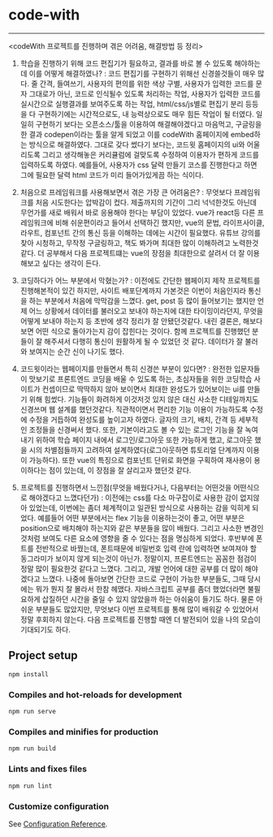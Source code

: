# code-with
----------------------------------------------------------------------
<codeWith 프로젝트를 진행하며 겪은 어려움, 해결방법 등 정리>

1. 학습을 진행하기 위해 코드 편집기가 필요하고, 결과를 바로 볼 수 있도록 해야하는데 이를 어떻게 해결하였나?
:  코드 편집기를 구현하기 위해선 신경쓸것들이 매우 많다. 줄 간격, 들여쓰기, 사용자의 편의를 위한 색상 구별, 사용자가 입력한 코드를 문자 그대로가 아닌, 코드로 인식될수 있도록 처리하는 작업, 사용자가 입력한 코드를 실시간으로 실행결과를 보여주도록 하는 작업, html/css/js별로 편집기 분리 등등을 다 구현하기에는 시간적으로도, 내 능력상으로도 매우 힘든 작업이 될 터였다. 일일히 구현하기 보다는 오픈소스/툴을 이용하여 해결해야겠다고 마음먹고, 구글링을 한 결과 codepen이라는 툴을 알게 되었고 이를 codeWith 홈페이지에 embed하는 방식으로 해결하였다. 그대로 갖다 썼다기 보다는, 코드윗 홈페이지의 ui와 어울리도록 그리고 생각해놓은 커리큘럼에 걸맞도록 수정하여 이용자가 편하게 코드를 입력하도록 하였다. 예를들어, 사용자가 css 달력 만들기 코스를 진행한다고 하면 그에 필요한 달력 html 코드가 미리 들어가있게끔 하는 식이다.  

2. 처음으로 프레임워크를 사용해보면서 겪은 가장 큰 어려움은?
: 무엇보다 프레임워크를 처음 시도한다는 압박감이 컸다. 제출까지의 기간이 그리 넉넉한것도 아닌데 무언가를 새로 배워서 바로 응용해야 한다는 부담이 있었다. vue가 react등 다른 프레임워크에 비해 쉬운편이라고 들어서 선택하긴 했지만, vue의 문법, 라이프사이클, 라우트, 컴포넌트 간의 통신 등을 이해하는 데에는 시간이 필요했다. 유튜브 강의를 찾아 시청하고, 무작정 구글링하고, 책도 봐가며 최대한 많이 이해하려고 노력한것 같다. 더 공부해서 다음 프로젝트떄는 vue의 장점을 최대한으로 살려서 더 잘 이용해보고 싶다는 생각이 든다.   

3.  코딩하다가 어느 부분에서 막혔는가?
: 이전에도 간단한 웹페이지 제작 프로젝트를 진행해본적이 있긴 하지만, 사이트 배포단계까지 가본것은 이번이 처음인지라 통신을 하는 부분에서 처음에 막막감을 느꼈다. get, post 등 많이 들어보기는 했지만 언제 어느 상황에서 데이터를 불러오고 보내야 하는지에 대한 타이밍이라던지, 무엇을 어떻게 보내야 하는지 등 초반에 생각 정리가 잘 안됐던것같다. 내린 결론은, 해보다보면 어떤 식으로 돌아가는지 감이 잡힌다는 것이다. 함께 프로젝트를 진행했던 분들이 잘 해주셔서 다행히 통신이 원활하게 될 수 있었던 것 같다. 데이터가 잘 불러와 보여지는 순간 신이 나기도 했다. 

4. 코드윗이라는 웹페이지를 만들면서 특히 신경쓴 부분이 있다면?
: 완전한 입문자들이 맛보기로 프론트엔드 코딩을 배울 수 있도록 하는, 초심자들을 위한 코딩학습 사이트가 컨셉이므로 딱딱하지 않아 보이면서 최대한 완성도가 있어보이는 ui를 만들기 위해 힘썼다. 기능들이 화려하게 이것저것 있지 않은 대신 사소한 디테일까지도 신경쓰며 웹 설계를 했던것같다. 직관적이면서 편리한 기능 이용이 가능하도록 수정에 수정을 거듭하여 완성도를 높이고자 하였다. 글자의 크기, 배치, 간격 등 세부적인 조정들을 신경써서 했다. 또한, 기본이라고도 볼 수 있는 로그인 기능을 잘 녹여내기 위하여 학습 페이지 내에서 로그인/로그아웃 또한 가능하게 했고, 로그아웃 했을 시의 차별점들까지 고려하여 설계하였다(로그아웃하면 튜토리얼 단계까지 이용이 가능하다). 또한 vue의 특징으로 컴포넌트 단위로 화면을 구획하여 재사용이 용이하다는 점이 있는데, 이 장점을 잘 살리고자 했던것 같다. 

5. 프로젝트를 진행하면서 느낀점(무엇을 배웠다거나, 다음부터는 어떤것을 어떤식으로 해야겠다고 느꼈다던가)
: 이전에는 css를 다소 마구잡이로 사용한 감이 없지않아 있었는데, 이번에는 좀더 체계적이고 일관된 방식으로 사용하는 감을 익히게 되었다. 예를들어 어떤 부분에서는 flex 기능을 이용하는것이 좋고, 어떤 부분은 position으로 배치해야 하는지와 같은 부분들을 많이 배웠다. 그리고 사소한 변경인것처럼 보여도 다른 요소에 영향을 줄 수 있다는 점을 명심하게 되었다. 후반부에 폰트를 전반적으로 바꿨는데, 폰트때문에 비밀번호 입력 란에 입력하면 보여져야 할 동그라미가 보이지 않게 되는것이 아닌가. 정말이지, 프론트엔드는 꼼꼼한 점검이 정말 많이 필요한것 같다고 느꼈다. 그리고, 개발 언어에 대한 공부를 더 많이 해야겠다고 느꼈다. 나중에 돌아보면 간단한 코드로 구현이 가능한 부분들도, 그때 당시에는 뭐가 뭔지 잘 몰라서 한참 헤맸다. 자바스크립트 공부를 좀더 했었더라면 불필요하게 삽질하던 시간을 줄일 수 있지 않았을까 하는 아쉬움이 들기도 하다. 물론 아쉬운 부분들도 많았지만, 무엇보다 이번 프로젝트를 통해 많이 배워갈 수 있었어서 정말 후회하지 않는다. 다음 프로젝트를 진행할 때엔 더 발전되어 있을 나의 모습이 기대되기도 하다. 




## Project setup
```
npm install
```

### Compiles and hot-reloads for development
```
npm run serve
```

### Compiles and minifies for production
```
npm run build
```

### Lints and fixes files
```
npm run lint
```

### Customize configuration
See [Configuration Reference](https://cli.vuejs.org/config/).
